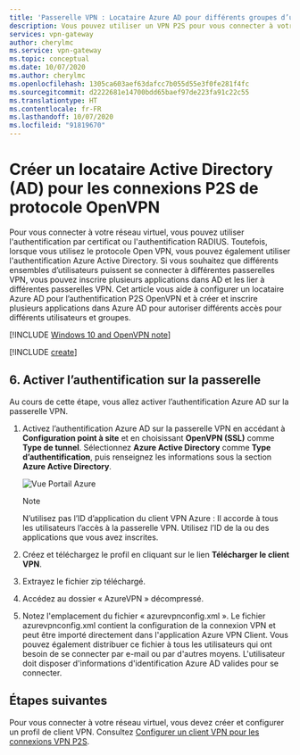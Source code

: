 ```yaml
---
title: 'Passerelle VPN : Locataire Azure AD pour différents groupes d’utilisateurs : Authentification Azure AD'
description: Vous pouvez utiliser un VPN P2S pour vous connecter à votre réseau virtuel à l'aide de l'authentification Azure AD
services: vpn-gateway
author: cherylmc
ms.service: vpn-gateway
ms.topic: conceptual
ms.date: 10/07/2020
ms.author: cherylmc
ms.openlocfilehash: 1305ca603aef63dafcc7b055d55e3f0fe281f4fc
ms.sourcegitcommit: d2222681e14700bdd65baef97de223fa91c22c55
ms.translationtype: HT
ms.contentlocale: fr-FR
ms.lasthandoff: 10/07/2020
ms.locfileid: "91819670"
---
```

# <a name="create-an-active-directory-ad-tenant-for-p2s-openvpn-protocol-connections"></a>Créer un locataire Active Directory (AD) pour les connexions P2S de protocole OpenVPN

Pour vous connecter à votre réseau virtuel, vous pouvez utiliser l'authentification par certificat ou l'authentification RADIUS. Toutefois, lorsque vous utilisez le protocole Open VPN, vous pouvez également utiliser l'authentification Azure Active Directory. Si vous souhaitez que différents ensembles d’utilisateurs puissent se connecter à différentes passerelles VPN, vous pouvez inscrire plusieurs applications dans AD et les lier à différentes passerelles VPN. Cet article vous aide à configurer un locataire Azure AD pour l’authentification P2S OpenVPN et à créer et inscrire plusieurs applications dans Azure AD pour autoriser différents accès pour différents utilisateurs et groupes.

[!INCLUDE [Windows 10 and OpenVPN note](../../includes/vpn-gateway-openvpn-auth-include.md)]

[!INCLUDE [create](../../includes/openvpn-azure-ad-tenant-multi-app.md)]

## <a name="6-enable-authentication-on-the-gateway"></a><a name="enable-authentication"></a>6. Activer l’authentification sur la passerelle

Au cours de cette étape, vous allez activer l’authentification Azure AD sur la passerelle VPN.

1. Activez l’authentification Azure AD sur la passerelle VPN en accédant à **Configuration point à site** et en choisissant **OpenVPN (SSL)** comme **Type de tunnel**. Sélectionnez **Azure Active Directory** comme **Type d’authentification**, puis renseignez les informations sous la section **Azure Active Directory**.

    ![Vue Portail Azure](./media/openvpn-azure-ad-tenant-multi-app/azure-ad-auth-portal.png)

    > [!NOTE]
    > N’utilisez pas l’ID d’application du client VPN Azure : Il accorde à tous les utilisateurs l’accès à la passerelle VPN. Utilisez l’ID de la ou des applications que vous avez inscrites.

2. Créez et téléchargez le profil en cliquant sur le lien **Télécharger le client VPN**.

3. Extrayez le fichier zip téléchargé.

4. Accédez au dossier « AzureVPN » décompressé.

5. Notez l'emplacement du fichier « azurevpnconfig.xml ». Le fichier azurevpnconfig.xml contient la configuration de la connexion VPN et peut être importé directement dans l'application Azure VPN Client. Vous pouvez également distribuer ce fichier à tous les utilisateurs qui ont besoin de se connecter par e-mail ou par d'autres moyens. L'utilisateur doit disposer d'informations d'identification Azure AD valides pour se connecter.

## <a name="next-steps"></a>Étapes suivantes

Pour vous connecter à votre réseau virtuel, vous devez créer et configurer un profil de client VPN. Consultez [Configurer un client VPN pour les connexions VPN P2S](openvpn-azure-ad-client.md).
